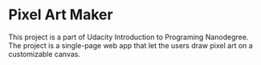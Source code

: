 # Pixel Art Maker 
This project is a part of Udacity Introduction to Programing Nanodegree. The project is a single-page web app that let the users draw pixel art on a customizable canvas.